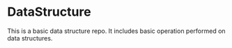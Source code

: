 # DataStructure

This is a basic data structure repo. It includes basic operation performed on data structures.
